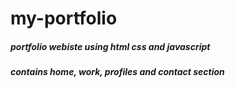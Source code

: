 # my-portfolio
<h5>portfolio webiste using html css and javascript</h5>
<h5>contains home, work, profiles and contact section</h5>

